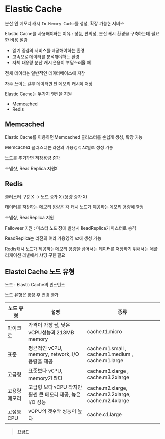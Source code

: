 # Elastic Cache
분산 인 메모리 캐시 `In-Memory Cache`를 생성, 확장 가능한 서비스

Elastic Cache를 사용해야하는 이유 : 성능, 편의성, 분산 캐시 환경을 구축하는데 필요한 비용 절감

- 읽기 중심의 서비스를 제공해야하는 환경
- 고속으로 데이터를 분석해야하는 환경
- 자체 대용량 분산 캐시 운용이 부담스러울 때

전체 데이터는 일반적인 데이터베이스에 저장

자주 쓰이는 일부 데이터만 인 메모리 캐시에 저장

Elastic Cache는 두가지 엔진을 지원

- Memcached
- Redis

## Memcached
Elastic Cache를 이용하면 Memcached 클러스터를 손쉽게 생성, 확장 가능

Memcached 클러스터는 리전의 가용영역 `AZ`별로 생성 가능

노드를 추가하면 저장용량 증가

스냅샷, Read Replica 지원X

## Redis
클러스터 구성 X -> 노드 증가 X (용량 증가 X)

데이터를 저장하는 메모리 용량은 각 캐시 노드가 제공하는 메모리 용량에 한정

스냅샹, ReadReplica 지원

Failoveer 지원 : 마스터 노드 장애 발생시 ReadReplica가 마스터로 승격

ReadReplica는 리전의 여러 가용영역 `AZ`에 생성 가능

Redis캐시 노드가 제공하는 메모리 용량을 넘어서는 데이터를 저장하기 위해서는 애플리케이션 레벨에서 샤딩 구현 필요

## Elastci Cache 노드 유형
노드 : Elastic Cache의 인스턴스

노드 유형은 생성 후 변경 불가

| 노드 유형 | 설명 | 종류 |
| -- | -- | -- |
| 마이크로 | 가격이 가장 쌈, 낮은 vCPU성능과 213MB memory | cache.t1.micro |
| 표준 | 평균적인 vCPU, memory, network, I/O 용량을 제공 | cache.m1.small , cache.m1.medium , cache.m1.large |
| 고급형 | 표준보다 vCPU, memory가 많다 | cache.m3.xlarge , cache.m3.2xlarge |
| 고용량 메모리 | 고급형 보다 vCPU 작지만 훨씬 큰 메모리 제공, 높은 I/O 성능 |cache.m2.xlarge, cache.m2.2xlarge, cache.m2.4xlarge |
| 고성능 CPU | vCPU의 갯수와 성능이 높다 | cache.c1.large |

> [요금표](https://aws.amazon.com/ko/elasticache/pricing/)
